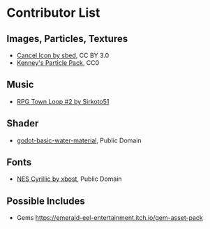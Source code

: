 # Contributor List

## Images, Particles, Textures

* [Cancel Icon by sbed](http://opengameart.org/content/95-game-icons), CC BY 3.0
* [Kenney's Particle Pack](https://www.kenney.nl/assets/particle-pack), CC0

## Music

* [RPG Town Loop #2 by Sirkoto51](https://freesound.org/people/Sirkoto51/sounds/349179/)

## Shader

* [godot-basic-water-material](https://github.com/Maujoe/godot-basic-water-material), Public Domain

## Fonts

* [NES Cyrillic by xbost](http://www.pentacom.jp/pentacom/bitfontmaker2/gallery/?id=234), Public Domain

## Possible Includes

* Gems https://emerald-eel-entertainment.itch.io/gem-asset-pack